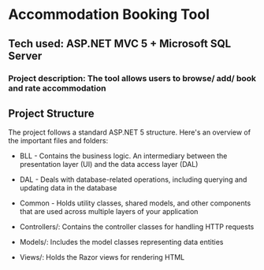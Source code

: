 # **Accommodation Booking Tool**
## **Tech used: ASP.NET MVC 5 + Microsoft SQL Server**
### **Project description: The tool allows users to browse/ add/ book and rate accommodation**



## Project Structure
The project follows a standard ASP.NET 5 structure. Here's an overview of the important files and folders:


* BLL - Contains the business logic. An intermediary between the presentation layer (UI) and the data access layer (DAL)
* DAL - Deals with database-related operations, including querying and updating data in the database
* Common -  Holds utility classes, shared models, and other components that are used across multiple layers of your application
 
* Controllers/: Contains the controller classes for handling HTTP requests
* Models/: Includes the model classes representing data entities
* Views/: Holds the Razor views for rendering HTML


